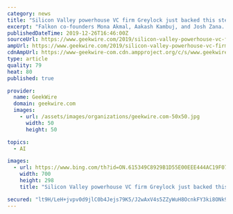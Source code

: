```yaml
---
category: news
title: "Silicon Valley powerhouse VC firm Greylock just backed this stealthy Seattle AI startup"
excerpt: "Falkon co-founders Mona Akmal, Aakash Kambuj, and Josh Zana. (Falkon AI Photo) A stealthy Seattle startup has raised seed funding from Silicon Valley venture capital firm Greylock and Bellevue, Wash.-based Trilogy. Falkon AI has “discovered a revolutionary way to combine machine learning and human intuition to empower professionals to define ..."
publishedDateTime: 2019-12-26T16:46:00Z
sourceUrl: https://www.geekwire.com/2019/silicon-valley-powerhouse-vc-firm-greylock-just-backed-stealthy-seattle-ai-startup/
ampUrl: https://www.geekwire.com/2019/silicon-valley-powerhouse-vc-firm-greylock-just-backed-stealthy-seattle-ai-startup/amp/
cdnAmpUrl: https://www-geekwire-com.cdn.ampproject.org/c/s/www.geekwire.com/2019/silicon-valley-powerhouse-vc-firm-greylock-just-backed-stealthy-seattle-ai-startup/amp/
type: article
quality: 79
heat: 80
published: true

provider:
  name: GeekWire
  domain: geekwire.com
  images:
    - url: /assets/images/organizations/geekwire.com-50x50.jpg
      width: 50
      height: 50

topics:
  - AI

images:
  - url: https://www.bing.com/th?id=ON.615349C8929B1D55E00EEE444AC19F07
    width: 700
    height: 298
    title: "Silicon Valley powerhouse VC firm Greylock just backed this stealthy Seattle AI startup"

secured: "lt9H/LeH+jvpv0d9jlC0b4Jejs79K5/J2wAxV4s5ZZyWuH8OcnkFY3ki8ONk9X4wgC6hosylwi0JbPts/oaklJzjdcpJAhO0yNThSLxvhglSGSExQTS72i+Zeiw6bHlmKqPCQ/lc8aeYP+aBcLZJnPGeOphFL/zgOqbB3t0TEtcshLzE2KYQ8+kkmxmX1nkWA5a7AdzTMt5v34XaD4AK86IOE58wVEBsd/ncGZIarINmi4+wXC8jqskxgvneGAVnWreGT/5S2xYnsZns47ypRQ==;LEceomlztrzalnYkdSqbhQ=="
---
```


